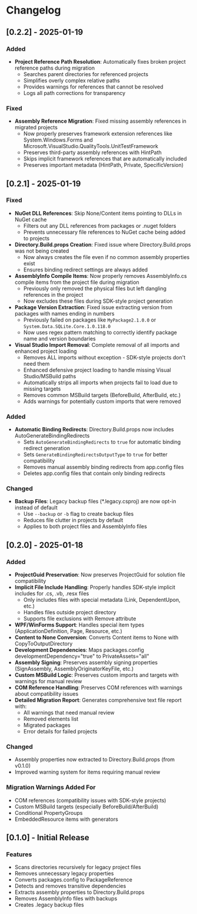 # Changelog

## [0.2.2] - 2025-01-19

### Added
- **Project Reference Path Resolution**: Automatically fixes broken project reference paths during migration
  - Searches parent directories for referenced projects
  - Simplifies overly complex relative paths
  - Provides warnings for references that cannot be resolved
  - Logs all path corrections for transparency

### Fixed
- **Assembly Reference Migration**: Fixed missing assembly references in migrated projects
  - Now properly preserves framework extension references like System.Windows.Forms and Microsoft.VisualStudio.QualityTools.UnitTestFramework
  - Preserves third-party assembly references with HintPath
  - Skips implicit framework references that are automatically included
  - Preserves important metadata (HintPath, Private, SpecificVersion)

## [0.2.1] - 2025-01-19

### Fixed
- **NuGet DLL References**: Skip None/Content items pointing to DLLs in NuGet cache
  - Filters out any DLL references from packages or .nuget folders
  - Prevents unnecessary file references to NuGet cache being added to projects
- **Directory.Build.props Creation**: Fixed issue where Directory.Build.props was not being created
  - Now always creates the file even if no common assembly properties exist
  - Ensures binding redirect settings are always added
- **AssemblyInfo Compile Items**: Now properly removes AssemblyInfo.cs compile items from the project file during migration
  - Previously only removed the physical files but left dangling references in the project
  - Now excludes these files during SDK-style project generation
- **Package Version Extraction**: Fixed issue extracting version from packages with names ending in numbers
  - Previously failed on packages like `MyPackage2.1.0.0` or `System.Data.SQLite.Core.1.0.118.0`
  - Now uses regex pattern matching to correctly identify package name and version boundaries
- **Visual Studio Import Removal**: Complete removal of all imports and enhanced project loading
  - Removes ALL imports without exception - SDK-style projects don't need them
  - Enhanced defensive project loading to handle missing Visual Studio/MSBuild paths
  - Automatically strips all imports when projects fail to load due to missing targets
  - Removes common MSBuild targets (BeforeBuild, AfterBuild, etc.)
  - Adds warnings for potentially custom imports that were removed

### Added
- **Automatic Binding Redirects**: Directory.Build.props now includes AutoGenerateBindingRedirects
  - Sets `AutoGenerateBindingRedirects` to `true` for automatic binding redirect generation
  - Sets `GenerateBindingRedirectsOutputType` to `true` for better compatibility
  - Removes manual assembly binding redirects from app.config files
  - Deletes app.config files that contain only binding redirects

### Changed
- **Backup Files**: Legacy backup files (*.legacy.csproj) are now opt-in instead of default
  - Use `--backup` or `-b` flag to create backup files
  - Reduces file clutter in projects by default
  - Applies to both project files and AssemblyInfo files

## [0.2.0] - 2025-01-18

### Added
- **ProjectGuid Preservation**: Now preserves ProjectGuid for solution file compatibility
- **Implicit File Include Handling**: Properly handles SDK-style implicit includes for .cs, .vb, .resx files
  - Only includes files with special metadata (Link, DependentUpon, etc.)
  - Handles files outside project directory
  - Supports file exclusions with Remove attribute
- **WPF/WinForms Support**: Handles special item types (ApplicationDefinition, Page, Resource, etc.)
- **Content to None Conversion**: Converts Content items to None with CopyToOutputDirectory
- **Development Dependencies**: Maps packages.config developmentDependency="true" to PrivateAssets="all"
- **Assembly Signing**: Preserves assembly signing properties (SignAssembly, AssemblyOriginatorKeyFile, etc.)
- **Custom MSBuild Logic**: Preserves custom imports and targets with warnings for manual review
- **COM Reference Handling**: Preserves COM references with warnings about compatibility issues
- **Detailed Migration Report**: Generates comprehensive text file report with:
  - All warnings that need manual review
  - Removed elements list
  - Migrated packages
  - Error details for failed projects

### Changed
- Assembly properties now extracted to Directory.Build.props (from v0.1.0)
- Improved warning system for items requiring manual review

### Migration Warnings Added For
- COM references (compatibility issues with SDK-style projects)
- Custom MSBuild targets (especially BeforeBuild/AfterBuild)
- Conditional PropertyGroups
- EmbeddedResource items with generators

## [0.1.0] - Initial Release

### Features
- Scans directories recursively for legacy project files
- Removes unnecessary legacy properties
- Converts packages.config to PackageReference
- Detects and removes transitive dependencies
- Extracts assembly properties to Directory.Build.props
- Removes AssemblyInfo files with backups
- Creates .legacy backup files